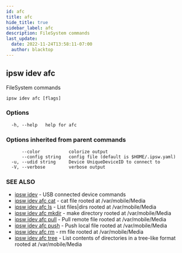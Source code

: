 ```yaml
---
id: afc
title: afc
hide_title: true
sidebar_label: afc
description: FileSystem commands
last_update:
  date: 2022-11-24T13:58:11-07:00
  author: blacktop
---
```

## ipsw idev afc

FileSystem commands

```
ipsw idev afc [flags]
```

### Options

```
  -h, --help   help for afc
```

### Options inherited from parent commands

```
      --color           colorize output
      --config string   config file (default is $HOME/.ipsw.yaml)
  -u, --udid string     Device UniqueDeviceID to connect to
  -V, --verbose         verbose output
```

### SEE ALSO

* [ipsw idev](/docs/cli/ipsw/idev)	 - USB connected device commands
* [ipsw idev afc cat](/docs/cli/ipsw/idev/afc/cat)	 - cat file rooted at /var/mobile/Media
* [ipsw idev afc ls](/docs/cli/ipsw/idev/afc/ls)	 - List files|dirs rooted at /var/mobile/Media
* [ipsw idev afc mkdir](/docs/cli/ipsw/idev/afc/mkdir)	 - make directory rooted at /var/mobile/Media
* [ipsw idev afc pull](/docs/cli/ipsw/idev/afc/pull)	 - Pull remote file rooted at /var/mobile/Media
* [ipsw idev afc push](/docs/cli/ipsw/idev/afc/push)	 - Push local file rooted at /var/mobile/Media
* [ipsw idev afc rm](/docs/cli/ipsw/idev/afc/rm)	 - rm file rooted at /var/mobile/Media
* [ipsw idev afc tree](/docs/cli/ipsw/idev/afc/tree)	 - List contents of directories in a tree-like format rooted at /var/mobile/Media

